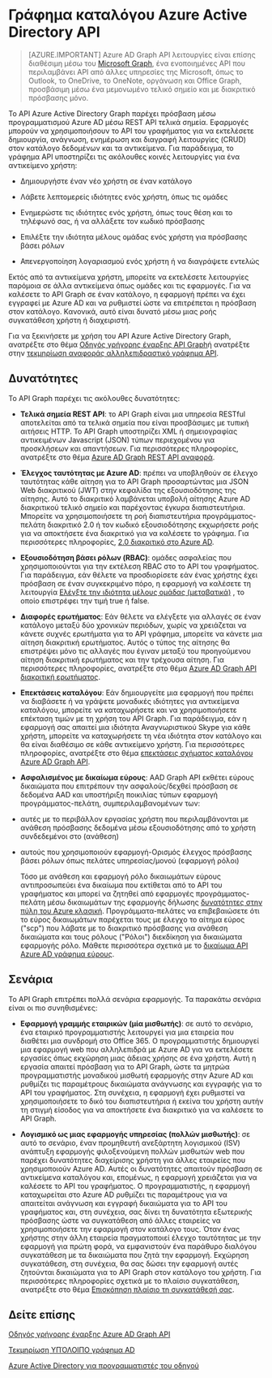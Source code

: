 <properties
   pageTitle="Γράφημα καταλόγου Azure Active Directory API | Microsoft Azure"
   description="Μια επισκόπηση γρήγορη έναρξη: Οδηγός για το API γράφημα το οποίο επιτρέπει την πρόσβαση μέσω προγραμματισμού Azure AD μέσω REST API τελικά σημεία."
   services="active-directory"
   documentationCenter=""
   authors="PatAltimore"
   manager="mbaldwin"
   editor="mbaldwin" />
<tags
   ms.service="active-directory"
   ms.devlang="na"
   ms.topic="article"
   ms.tgt_pltfrm="na"
   ms.workload="identity"
   ms.date="09/16/2016"
   ms.author="mbaldwin" />

# <a name="azure-active-directory-graph-api"></a>Γράφημα καταλόγου Azure Active Directory API

> [AZURE.IMPORTANT] Azure AD Graph API λειτουργίες είναι επίσης διαθέσιμη μέσω του [Microsoft Graph](https://graph.microsoft.io/), ένα ενοποιημένες API που περιλαμβάνει API από άλλες υπηρεσίες της Microsoft, όπως το Outlook, το OneDrive, το OneNote, οργάνωση και Office Graph, προσβάσιμη μέσω ένα μεμονωμένο τελικό σημείο και με διακριτικό πρόσβασης μόνο.

Το API Azure Active Directory Graph παρέχει πρόσβαση μέσω προγραμματισμού Azure AD μέσω REST API τελικά σημεία. Εφαρμογές μπορούν να χρησιμοποιήσουν το API του γραφήματος για να εκτελέσετε δημιουργία, ανάγνωση, ενημέρωση και διαγραφή λειτουργίες (CRUD) στον κατάλογο δεδομένων και τα αντικείμενα. Για παράδειγμα, το γράφημα API υποστηρίζει τις ακόλουθες κοινές λειτουργίες για ένα αντικείμενο χρήστη:

- Δημιουργήστε έναν νέο χρήστη σε έναν κατάλογο

- Λάβετε λεπτομερείς ιδιότητες ενός χρήστη, όπως τις ομάδες

- Ενημερώστε τις ιδιότητες ενός χρήστη, όπως τους θέση και το τηλέφωνό σας, ή να αλλάξετε τον κωδικό πρόσβασης

- Επιλέξτε την ιδιότητα μέλους ομάδας ενός χρήστη για πρόσβασης βάσει ρόλων

- Απενεργοποίηση λογαριασμού ενός χρήστη ή να διαγράψετε εντελώς

Εκτός από τα αντικείμενα χρήστη, μπορείτε να εκτελέσετε λειτουργίες παρόμοια σε άλλα αντικείμενα όπως ομάδες και τις εφαρμογές. Για να καλέσετε το API Graph σε έναν κατάλογο, η εφαρμογή πρέπει να έχει εγγραφεί με Azure AD και να ρυθμιστεί ώστε να επιτρέπεται η πρόσβαση στον κατάλογο. Κανονικά, αυτό είναι δυνατό μέσω μιας ροής συγκατάθεση χρήστη ή διαχειριστή.

Για να ξεκινήσετε με χρήση του API Azure Active Directory Graph, ανατρέξτε στο θέμα [Οδηγός γρήγορης έναρξης API Graph](active-directory-graph-api-quickstart.md)ή ανατρέξτε στην [τεκμηρίωση αναφοράς αλληλεπιδραστικό γράφημα API](https://msdn.microsoft.com/Library/Azure/Ad/Graph/api/api-catalog).


## <a name="features"></a>Δυνατότητες

Το API Graph παρέχει τις ακόλουθες δυνατότητες:

- **Τελικά σημεία REST API**: το API Graph είναι μια υπηρεσία RESTful αποτελείται από τα τελικά σημεία που είναι προσβάσιμες με τυπική αιτήσεις HTTP. Το API Graph υποστηρίζει XML ή σημειογραφίας αντικειμένων Javascript (JSON) τύπων περιεχομένου για προσκλήσεων και απαντήσεων. Για περισσότερες πληροφορίες, ανατρέξτε στο θέμα [Azure AD Graph REST API αναφορά](https://msdn.microsoft.com/Library/Azure/Ad/Graph/api/api-catalog).

- **Έλεγχος ταυτότητας με Azure AD**: πρέπει να υποβληθούν σε έλεγχο ταυτότητας κάθε αίτηση για το API Graph προσαρτώντας μια JSON Web διακριτικού (JWT) στην κεφαλίδα της εξουσιοδότησης της αίτησης. Αυτό το διακριτικό λαμβάνεται υποβολή αίτησης Azure AD διακριτικού τελικό σημείο και παρέχοντας έγκυρα διαπιστευτήρια. Μπορείτε να χρησιμοποιήσετε τη ροή διαπιστευτήρια προγράμματος-πελάτη διακριτικό 2.0 ή τον κωδικό εξουσιοδότησης εκχωρήσετε ροής για να αποκτήσετε ένα διακριτικό για να καλέσετε το γράφημα. Για περισσότερες πληροφορίες, [2.0 διακριτικό στο Azure AD](https://msdn.microsoft.com/library/azure/dn645545.aspx).

- **Εξουσιοδότηση βάσει ρόλων (RBAC)**: ομάδες ασφαλείας που χρησιμοποιούνται για την εκτέλεση RBAC στο το API του γραφήματος. Για παράδειγμα, εάν θέλετε να προσδιορίσετε εάν ένας χρήστης έχει πρόσβαση σε έναν συγκεκριμένο πόρο, η εφαρμογή να καλέσετε τη λειτουργία [Ελέγξτε την ιδιότητα μέλους ομάδας (μεταβατικά)](https://msdn.microsoft.com/Library/Azure/Ad/Graph/api/groups-operations#FunctionsandactionsongroupsCheckmembershipinaspecificgrouptransitive) , το οποίο επιστρέφει την τιμή true ή false.

- **Διαφορές ερωτήματος**: Εάν θέλετε να ελέγξετε για αλλαγές σε έναν κατάλογο μεταξύ δύο χρονικών περιόδων, χωρίς να χρειάζεται να κάνετε συχνές ερωτήματα για το API γράφημα, μπορείτε να κάνετε μια αίτηση διακριτική ερωτήματος. Αυτός ο τύπος της αίτησης θα επιστρέψει μόνο τις αλλαγές που έγιναν μεταξύ του προηγούμενου αίτηση διακριτική ερωτήματος και την τρέχουσα αίτηση. Για περισσότερες πληροφορίες, ανατρέξτε στο θέμα [Azure AD Graph API διακριτική ερωτήματος](https://msdn.microsoft.com/Library/Azure/Ad/Graph/howto/azure-ad-graph-api-differential-query).

- **Επεκτάσεις καταλόγου**: Εάν δημιουργείτε μια εφαρμογή που πρέπει να διαβάσετε ή να γράψετε μοναδικές ιδιότητες για αντικείμενα καταλόγου, μπορείτε να καταχωρήσετε και να χρησιμοποιήσετε επέκταση τιμών με τη χρήση του API Graph. Για παράδειγμα, εάν η εφαρμογή σας απαιτεί μια ιδιότητα Αναγνωριστικού Skype για κάθε χρήστη, μπορείτε να καταχωρήσετε τη νέα ιδιότητα στον κατάλογο και θα είναι διαθέσιμο σε κάθε αντικείμενο χρήστη. Για περισσότερες πληροφορίες, ανατρέξτε στο θέμα [επεκτάσεις σχήματος καταλόγου Azure AD Graph API](https://msdn.microsoft.com/Library/Azure/Ad/Graph/howto/azure-ad-graph-api-directory-schema-extensions).

- **Ασφαλισμένος με δικαίωμα εύρους**: AAD Graph API εκθέτει εύρους δικαιώματα που επιτρέπουν την ασφαλούς/δεχθεί πρόσβαση σε δεδομένα AAD και υποστήριξη ποικιλίας τύπων εφαρμογή προγράμματος-πελάτη, συμπεριλαμβανομένων των:
 - αυτές με το περιβάλλον εργασίας χρήστη που περιλαμβάνονται με ανάθεση πρόσβασης δεδομένα μέσω εξουσιοδότησης από το χρήστη συνδεδεμένοι στο (ανάθεση)
  - αυτούς που χρησιμοποιούν εφαρμογή-Ορισμός έλεγχος πρόσβασης βάσει ρόλων όπως πελάτες υπηρεσίας/μονού (εφαρμογή ρόλοι)

    Τόσο με ανάθεση και εφαρμογή ρόλο δικαιωμάτων εύρους αντιπροσωπεύει ένα δικαίωμα που εκτίθεται από το API του γραφήματος και μπορεί να ζητηθεί από εφαρμογές προγράμματος-πελάτη μέσω δικαιωμάτων της εφαρμογής δήλωσης [δυνατότητες στην πύλη του Azure κλασική](https://manage.windowsazure.com). Προγράμματα-πελάτες να επιβεβαιώσετε ότι το εύρος δικαιωμάτων παρέχεται τους με έλεγχο το αίτημα εύρος ("scp") που λάβατε με το διακριτικό πρόσβασης για ανάθεση δικαιώματα και τους ρόλους ("Ρόλοι") διεκδίκηση για δικαιώματα εφαρμογής ρόλο. Μάθετε περισσότερα σχετικά με το [δικαίωμα API Azure AD γράφημα εύρους](https://msdn.microsoft.com/Library/Azure/Ad/Graph/howto/azure-ad-graph-api-permission-scopes).


## <a name="scenarios"></a>Σενάρια

Το API Graph επιτρέπει πολλά σενάρια εφαρμογής. Τα παρακάτω σενάρια είναι οι πιο συνηθισμένες:

- **Εφαρμογή γραμμής εταιρικών (μία μισθωτής)**: σε αυτό το σενάριο, ένα εταιρικό προγραμματιστής λειτουργεί για μια εταιρεία που διαθέτει μια συνδρομή στο Office 365. Ο προγραμματιστής δημιουργεί μια εφαρμογή web που αλληλεπιδρά με Azure AD για να εκτελέσετε εργασίες όπως εκχώρηση μιας άδειας χρήσης σε ένα χρήστη. Αυτή η εργασία απαιτεί πρόσβαση για το API Graph, ώστε τα μητρώα προγραμματιστής μοναδικού μισθωτή εφαρμογής στην Azure AD και ρυθμίζει τις παραμέτρους δικαιώματα ανάγνωσης και εγγραφής για το API του γραφήματος. Στη συνέχεια, η εφαρμογή έχει ρυθμιστεί να χρησιμοποιήσετε το δικό του διαπιστευτήρια ή εκείνα του χρήστη αυτήν τη στιγμή είσοδος για να αποκτήσετε ένα διακριτικό για να καλέσετε το API Graph.

- **Λογισμικό ως μιας εφαρμογής υπηρεσίας (πολλών μισθωτής)**: σε αυτό το σενάριο, έναν προμηθευτή ανεξάρτητη λογισμικού (ISV) ανάπτυξη εφαρμογής φιλοξενούμενη πολλών μισθωτών web που παρέχει δυνατότητες διαχείρισης χρήστη για άλλες εταιρείες που χρησιμοποιούν Azure AD. Αυτές οι δυνατότητες απαιτούν πρόσβαση σε αντικείμενα καταλόγου και, επομένως, η εφαρμογή χρειάζεται για να καλέσετε το API του γραφήματος. Ο προγραμματιστής, η εφαρμογή καταχωρείται στο Azure AD ρυθμίζει τις παραμέτρους για να απαιτείται ανάγνωση και εγγραφή δικαιώματα για το API του γραφήματος και, στη συνέχεια, σας δίνει τη δυνατότητα εξωτερικής πρόσβασης ώστε να συγκατάθεση από άλλες εταιρείες να χρησιμοποιήσετε την εφαρμογή στον κατάλογο τους. Όταν ένας χρήστης στην άλλη εταιρεία πραγματοποιεί έλεγχο ταυτότητας με την εφαρμογή για πρώτη φορά, να εμφανιστούν ένα παράθυρο διαλόγου συγκατάθεση με τα δικαιώματα που ζητά την εφαρμογή.  Εκχώρηση συγκατάθεση, στη συνέχεια, θα σας δώσει την εφαρμογή αυτές ζητούνται δικαιώματα για το API Graph στον κατάλογο του χρήστη. Για περισσότερες πληροφορίες σχετικά με το πλαίσιο συγκατάθεση, ανατρέξτε στο θέμα [Επισκόπηση πλαίσιο τη συγκατάθεσή σας](active-directory-integrating-applications.md).

## <a name="see-also"></a>Δείτε επίσης

[Οδηγός γρήγορης έναρξης Azure AD Graph API](active-directory-graph-api-quickstart.md)

[Τεκμηρίωση ΥΠΌΛΟΙΠΟ γράφημα AD](https://msdn.microsoft.com/Library/Azure/Ad/Graph/api/api-catalog)

[Azure Active Directory για προγραμματιστές του οδηγού](active-directory-developers-guide.md)
